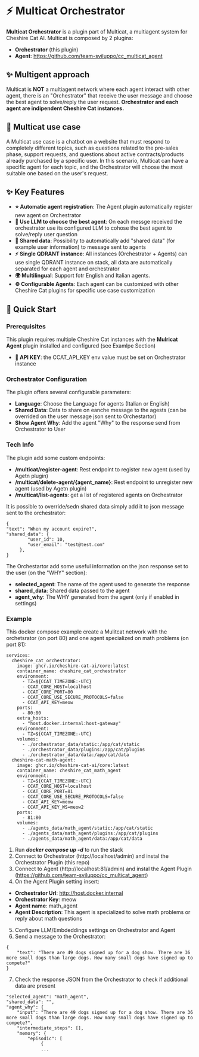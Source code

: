 # ⚡ Multicat Orchestrator

**Multicat Orchestrator** is a plugin part of Multicat, a multiagent system for Cheshire Cat AI. Multicat is composed by 2 plugins:

- **Orchestrator** (this plugin)
- **Agent**: https://github.com/team-sviluppo/cc_multicat_agent

## ✨ Multigent approach

Multicat is **NOT** a multiagent network where each agent interact with other agent, there is an "Orchestrator" that receive the user message and choose the best agent to solve/reply the user request.
**Orchestrator and each agent are indipendent Cheshire Cat instances.**

## 🎯 Multicat use case

A Multicat use case is a chatbot on a website that must respond to completely different topics, such as questions related to the pre-sales phase, support requests, and questions about active contracts/products already purchased by a specific user. In this scenario, Multicat can have a specific agent for each topic, and the Orchestrator will choose the most suitable one based on the user's request.

## ✨ Key Features

- **⭐ Automatic agent registration**: The Agent plugin automatically register new agent on Orchestrator
- **🧠 Use LLM to choose the best agent**: On each messge received the orchestrator use its configured LLM to cohose the best agent to solve/reply user question
- **🔄 Shared data**: Possibility to automatically add "shared data" (for example user information) to message sent to agents
- **⚡ Single QDRANT instance**: All instances (Orchestrator + Agents) can use single QDRANT instance on stack, all data are automatically separated for each agent and orchestrator
- **🌍 Multilingual**: Support fotr English and Italian agents.
- **⚙️ Configurable Agents**: Each agent can be customized with other Cheshire Cat plugins for specific use case customization

## 🚀 Quick Start

### Prerequisites

This plugin requires multiple Cheshire Cat instances with the **Mulricat Agent** plugin installed and configured (see Examlpe Section)

- **🔑 API KEY**: the CCAT_API_KEY env value must be set on Orchestrator instance

### Orchestrator Configuration

The plugin offers several configurable parameters:

- **Language**: Choose the Language for agents (Italian or English)
- **Shared Data**: Data to share on eanche message to the agests (can be overrided on the user message json sent to Orchestartor)
- **Show Agent Why**: Add the agent "Why" to the response send from Orchestrator to User

### Tech Info

The plugin add some custom endpoints:

- **/multicat/register-agent**: Rest endpoint to register new agent (used by Agetn plugin)
- **/multicat/delete-agent/{agent_name}**: Rest endpoint to unregister new agent (used by Agetn plugin)
- **/multicat/list-agents**: get a list of registered agents on Orchestrator

It is possible to override/sedn shared data simply add it to json message sent to the orchestrator:

```
{
"text": "When my account expire?",
"shared_data": {
        "user_id": 10,
        "user_email": "test@test.com"
     },
}
```

The Orchestartor add some useful information on the json response set to the user (on the "WHY" section):

- **selected_agent**: The name of the agent used to generate the response
- **shared_data**: Shared data passed to the agent
- **agent_why**: The WHY generated from the agent (only if enabled in settings)

### Example

This docker compose example create a Mulitcat network with the orchetsrator (on port 80) and one agent specialized on math problems (on port 81):

```
services:
  cheshire_cat_orchestrator:
    image: ghcr.io/cheshire-cat-ai/core:latest
    container_name: cheshire_cat_orchestrator
    environment:
      - TZ=${CCAT_TIMEZONE:-UTC}
      - CCAT_CORE_HOST=localhost
      - CCAT_CORE_PORT=80
      - CCAT_CORE_USE_SECURE_PROTOCOLS=false
      - CCAT_API_KEY=meow
    ports:
      - 80:80
    extra_hosts:
      - "host.docker.internal:host-gateway"
    environment:
      - TZ=${CCAT_TIMEZONE:-UTC}
    volumes:
      - ./orchestrator_data/static:/app/cat/static
      - ./orchestrator_data/plugins:/app/cat/plugins
      - ./orchestrator_data/data:/app/cat/data
  cheshire-cat-math-agent:
    image: ghcr.io/cheshire-cat-ai/core:latest
    container_name: cheshire_cat_math_agent
    environment:
      - TZ=${CCAT_TIMEZONE:-UTC}
      - CCAT_CORE_HOST=localhost
      - CCAT_CORE_PORT=81
      - CCAT_CORE_USE_SECURE_PROTOCOLS=false
      - CCAT_API_KEY=meow
      - CCAT_API_KEY_WS=meow2
    ports:
      - 81:80
    volumes:
      - ./agents_data/math_agent/static:/app/cat/static
      - ./agents_data/math_agent/plugins:/app/cat/plugins
      - ./agents_data/math_agent/data:/app/cat/data
```

1. Run **_docker compose up -d_** to run the stack
2. Connect to Orchestrator (http://localhost/admin) and instal the Orchestrator Plugin (this repo)
3. Connect to Agent (http://localhost:81/admin) and instal the Agent Plugin (https://github.com/team-sviluppo/cc_multicat_agent)
4. On the Agent Plugin setting insert:

- **Orchestrator Url**: http://host.docker.internal
- **Orchestrator Key**: meow
- **Agent name**: math_agent
- **Agent Description**: This agent is specialized to solve math problems or reply about math questions

5. Configure LLM/Embdeddings settings on Orchestrator and Agent
6. Send a message to the Orchestrator:

```
{
    "text": "There are 49 dogs signed up for a dog show. There are 36 more small dogs than large dogs. How many small dogs have signed up to compete?"
}
```

7. Check the response JSON from the Orchestrator to check if additional data are present

```
"selected_agent": "math_agent",
"shared_data": "",
"agent_why": {
    "input": "There are 49 dogs signed up for a dog show. There are 36 more small dogs than large dogs. How many small dogs have signed up to compete?",
    "intermediate_steps": [],
    "memory": {
        "episodic": [
             {
             ...
```
